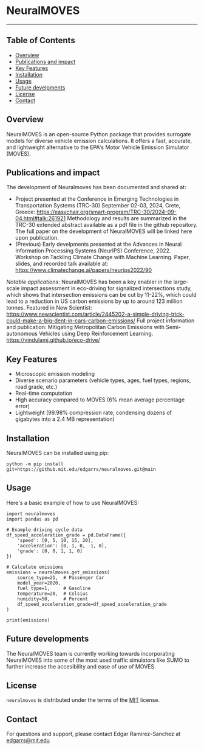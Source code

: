 # NeuralMOVES

-----

## Table of Contents

- [Overview](#overview)
- [Publications and impact](#publications_and_impact)
- [Key Features](#key_features)
- [Installation](#installation)
- [Usage](#usage)
- [Future develpments](#future)
- [License](#license)
- [Contact](#contact)


## Overview

NeuralMOVES is an open-source Python package that provides surrogate models for diverse vehicle emission calculations. It offers a fast, accurate, and lightweight alternative to the EPA's Motor Vehicle Emission Simulator (MOVES).

## Publications and impact

The development of Neuralmoves has been documented and shared at: 

- Project presented at the Conference in Emerging Technologies in Transportation Systems (TRC-30)
September 02-03, 2024, Crete, Greece: https://easychair.org/smart-program/TRC-30/2024-09-04.html#talk:261921
Methodology and results are summarized in the TRC-30 extended abstract available as a pdf file in the github repository. The full paper on the development of NeuralMOVES will be linked here upon publication. 
- (Previous) Early develpments presented at the Advances in Neural Information Processing Systems (NeurIPS) Conference, 2022. Workshop on Tackling Climate Change with Machine Learning. Paper, slides, and recorded talk available at: https://www.climatechange.ai/papers/neurips2022/90

*Notable applications*: 
NeuralMOVES has been a key enabler in the large-scale impact assessment in eco-driving for signalized intersections study, which shows that intersection emissions can be cut by 11-22%, which could lead to a reduction in US carbon emissions by up to around 123 million tonnes. Featured in New Scientist: https://www.newscientist.com/article/2445202-a-simple-driving-trick-could-make-a-big-dent-in-cars-carbon-emissions/ 
Full project information and publication: Mitigating Metropolitan Carbon Emissions with Semi-autonomous Vehicles using Deep Reinforcement Learning. https://vindulamj.github.io/eco-drive/

## Key Features

- Microscopic emission modeling
- Diverse scenario parameters (vehicle types, ages, fuel types, regions, road grade, etc.)
- Real-time computation
- High accuracy compared to MOVES (6% mean average percentage error)
- Lightweight (99.98% compression rate, condensing dozens of gigabytes into a 2.4 MB representation)

## Installation

NeuralMOVES can be installed using pip:

```console
python -m pip install git+https://github.mit.edu/edgarrs/neuralmoves.git@main
```

## Usage

Here's a basic example of how to use NeuralMOVES:
```console
import neuralmoves
import pandas as pd

# Example driving cycle data
df_speed_acceleration_grade = pd.DataFrame({
    'speed': [0, 5, 10, 15, 20],
    'acceleration': [0, 1, 0, -1, 0],
    'grade': [0, 0, 1, 1, 0]
})

# Calculate emissions
emissions = neuralmoves.get_emissions(
    source_type=21,  # Passenger Car
    model_year=2020,
    fuel_type=1,     # Gasoline
    temperature=20,  # Celsius
    humidity=50,     # Percent
    df_speed_acceleration_grade=df_speed_acceleration_grade
)

print(emissions)
```
## Future developments 
The NeuralMOVES team is currently working towards incorporating NeuralMOVES into some of the most used traffic simulators like SUMO to further increase the accesibility and ease of use of MOVES. 


## License

`neuralmoves` is distributed under the terms of the [MIT](https://spdx.org/licenses/MIT.html) license.

## Contact

For questions and support, please contact Edgar Ramirez-Sanchez at edgarrs@mit.edu
